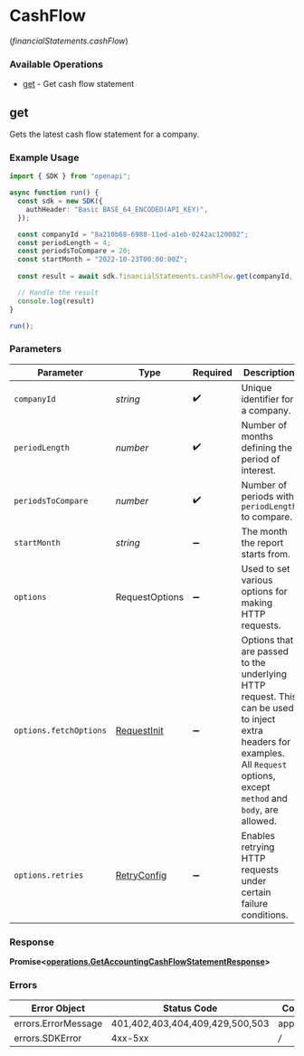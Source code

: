 # CashFlow
(*financialStatements.cashFlow*)

### Available Operations

* [get](#get) - Get cash flow statement

## get

Gets the latest cash flow statement for a company.

### Example Usage

```typescript
import { SDK } from "openapi";

async function run() {
  const sdk = new SDK({
    authHeader: "Basic BASE_64_ENCODED(API_KEY)",
  });

  const companyId = "8a210b68-6988-11ed-a1eb-0242ac120002";
  const periodLength = 4;
  const periodsToCompare = 20;
  const startMonth = "2022-10-23T00:00:00Z";
  
  const result = await sdk.financialStatements.cashFlow.get(companyId, periodLength, periodsToCompare, startMonth);

  // Handle the result
  console.log(result)
}

run();
```

### Parameters

| Parameter                                                                                                                                                                      | Type                                                                                                                                                                           | Required                                                                                                                                                                       | Description                                                                                                                                                                    | Example                                                                                                                                                                        |
| ------------------------------------------------------------------------------------------------------------------------------------------------------------------------------ | ------------------------------------------------------------------------------------------------------------------------------------------------------------------------------ | ------------------------------------------------------------------------------------------------------------------------------------------------------------------------------ | ------------------------------------------------------------------------------------------------------------------------------------------------------------------------------ | ------------------------------------------------------------------------------------------------------------------------------------------------------------------------------ |
| `companyId`                                                                                                                                                                    | *string*                                                                                                                                                                       | :heavy_check_mark:                                                                                                                                                             | Unique identifier for a company.                                                                                                                                               | [object Object]                                                                                                                                                                |
| `periodLength`                                                                                                                                                                 | *number*                                                                                                                                                                       | :heavy_check_mark:                                                                                                                                                             | Number of months defining the period of interest.                                                                                                                              | [object Object]                                                                                                                                                                |
| `periodsToCompare`                                                                                                                                                             | *number*                                                                                                                                                                       | :heavy_check_mark:                                                                                                                                                             | Number of periods with `periodLength` to compare.                                                                                                                              | [object Object]                                                                                                                                                                |
| `startMonth`                                                                                                                                                                   | *string*                                                                                                                                                                       | :heavy_minus_sign:                                                                                                                                                             | The month the report starts from.                                                                                                                                              | [object Object]                                                                                                                                                                |
| `options`                                                                                                                                                                      | RequestOptions                                                                                                                                                                 | :heavy_minus_sign:                                                                                                                                                             | Used to set various options for making HTTP requests.                                                                                                                          |                                                                                                                                                                                |
| `options.fetchOptions`                                                                                                                                                         | [RequestInit](https://developer.mozilla.org/en-US/docs/Web/API/Request/Request#options)                                                                                        | :heavy_minus_sign:                                                                                                                                                             | Options that are passed to the underlying HTTP request. This can be used to inject extra headers for examples. All `Request` options, except `method` and `body`, are allowed. |                                                                                                                                                                                |
| `options.retries`                                                                                                                                                              | [RetryConfig](../../lib/utils/retryconfig.md)                                                                                                                                  | :heavy_minus_sign:                                                                                                                                                             | Enables retrying HTTP requests under certain failure conditions.                                                                                                               |                                                                                                                                                                                |


### Response

**Promise<[operations.GetAccountingCashFlowStatementResponse](../../models/operations/getaccountingcashflowstatementresponse.md)>**
### Errors

| Error Object                    | Status Code                     | Content Type                    |
| ------------------------------- | ------------------------------- | ------------------------------- |
| errors.ErrorMessage             | 401,402,403,404,409,429,500,503 | application/json                |
| errors.SDKError                 | 4xx-5xx                         | */*                             |
